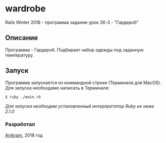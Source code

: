 # wardrobe
Rails Winter 2018 - программа задание урок 26-3 - "Гардероб"

## Описание
Программа - Гардероб. Подбирает набор одежды под заданную температуру.

## Запуск
Программа запускается из коммандной строки (Терминала для MacOS). 
Для запуска необходимо написать в Терминале:

```bash
$ ruby ./main.rb
```
*Для запуска необходим установленный интерпретатор Ruby не ниже 2.1.0*

### Разработал
[Anikram](https://github.com/Anikram), 2018 год
